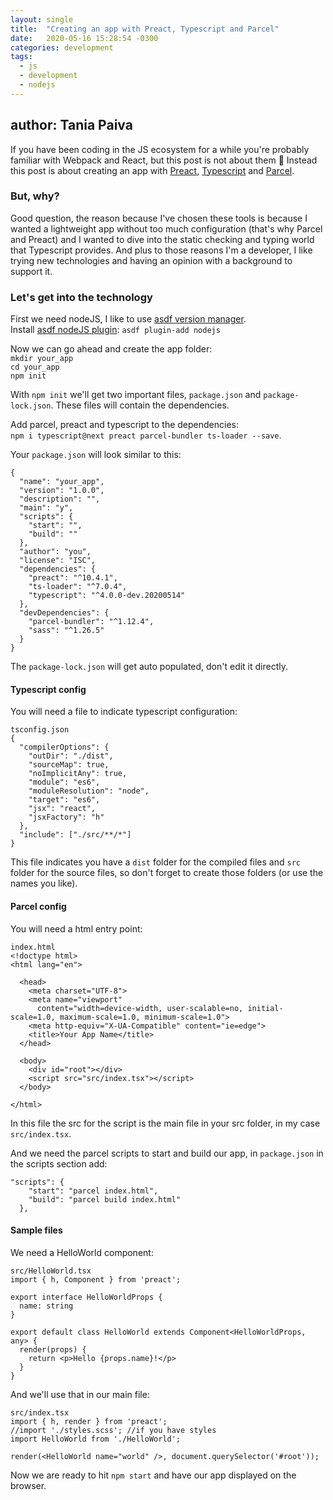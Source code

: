 ```yaml
---
layout: single
title:  "Creating an app with Preact, Typescript and Parcel"
date:   2020-05-16 15:28:54 -0300
categories: development
tags:
  - js
  - development
  - nodejs
---
```

author: Tania Paiva
---

If you have been coding in the JS ecosystem for a while you're probably familiar
with Webpack and React, but this post is not about them :troll:
Instead this post is about creating an app with [Preact](https://preactjs.com/),
[Typescript](https://www.typescriptlang.org/) and [Parcel](https://parceljs.org/).

### But, why?
Good question, the reason because I've chosen these tools is because I wanted a lightweight
app without too much configuration (that's why Parcel and Preact) and I wanted to dive into
the static checking and typing world that Typescript provides. And plus to those reasons I'm
a developer, I like trying new technologies and having an opinion with a background to
support it.

### Let's get into the technology
First we need nodeJS, I like to use [asdf version manager](https://github.com/asdf-vm/asdf).  
Install [asdf nodeJS plugin](https://github.com/asdf-vm/asdf-nodejs.git): `asdf plugin-add nodejs`

Now we can go ahead and create the app folder:  
`mkdir your_app`  
`cd your_app`  
`npm init`  

With `npm init` we'll get two important files, `package.json` and `package-lock.json`. These files will
contain the dependencies.

Add parcel, preact and typescript to the dependencies:   
`npm i typescript@next preact parcel-bundler ts-loader --save`.

Your `package.json` will look similar to this:  
```
{
  "name": "your_app",
  "version": "1.0.0",
  "description": "",
  "main": "y",
  "scripts": {
    "start": "",
    "build": ""
  },
  "author": "you",
  "license": "ISC",
  "dependencies": {
    "preact": "^10.4.1",
    "ts-loader": "^7.0.4",
    "typescript": "^4.0.0-dev.20200514"
  },
  "devDependencies": {
    "parcel-bundler": "^1.12.4",
    "sass": "^1.26.5"
  }
}
```
The `package-lock.json` will get auto populated, don't edit it directly.

#### Typescript config
You will need a file to indicate typescript configuration:  
```
tsconfig.json
{
  "compilerOptions": {
    "outDir": "./dist",
    "sourceMap": true,
    "noImplicitAny": true,
    "module": "es6",
    "moduleResolution": "node",
    "target": "es6",
    "jsx": "react",
    "jsxFactory": "h"
  },
  "include": ["./src/**/*"]
}
```
This file indicates you have a `dist` folder for the compiled files and `src` folder for the source files, so don't forget to create those folders (or use the names you like).


#### Parcel config
You will need a html entry point:
```
index.html
<!doctype html>
<html lang="en">

  <head>
    <meta charset="UTF-8">
    <meta name="viewport"
      content="width=device-width, user-scalable=no, initial-scale=1.0, maximum-scale=1.0, minimum-scale=1.0">
    <meta http-equiv="X-UA-Compatible" content="ie=edge">
    <title>Your App Name</title>
  </head>

  <body>
    <div id="root"></div>
    <script src="src/index.tsx"></script>
  </body>

</html>
```
In this file the src for the script is the main file in your src folder, in my case `src/index.tsx`.

And we need the parcel scripts to start and build our app, in `package.json` in the scripts section add:
```
"scripts": {
    "start": "parcel index.html",
    "build": "parcel build index.html"
  },
```

#### Sample files
We need a HelloWorld component:
```
src/HelloWorld.tsx
import { h, Component } from 'preact';

export interface HelloWorldProps {
  name: string
}

export default class HelloWorld extends Component<HelloWorldProps, any> {
  render(props) {
    return <p>Hello {props.name}!</p>
  }
}
```
And we'll use that in our main file:
```
src/index.tsx
import { h, render } from 'preact';
//import './styles.scss'; //if you have styles
import HelloWorld from './HelloWorld';

render(<HelloWorld name="world" />, document.querySelector('#root'));
```

Now we are ready to hit `npm start` and have our app displayed on the browser.




	


